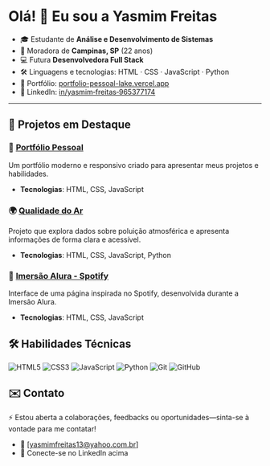 # Olá! 👋 Eu sou a Yasmim Freitas

- 🎓 Estudante de **Análise e Desenvolvimento de Sistemas**  
- 🌆 Moradora de **Campinas, SP** (22 anos)  
- 💻 Futura **Desenvolvedora Full Stack**
- 🛠️ Linguagens e tecnologias: HTML · CSS · JavaScript · Python  
- 🔗 Portfólio: [portfolio-pessoal-lake.vercel.app](https://portfolio-pessoal-lake.vercel.app/)  
- 🔗 LinkedIn: [in/yasmim‑freitas‑965377174](https://www.linkedin.com/in/yasmim-freitas-965377174)

---

## 🌟 Projetos em Destaque

### 🎨 [Portfólio Pessoal](https://github.com/YasmimFreitas13/Portfolio_Pessoal)
Um portfólio moderno e responsivo criado para apresentar meus projetos e habilidades.
- **Tecnologias**: HTML, CSS, JavaScript


### 🌍 [Qualidade do Ar](https://github.com/YasmimFreitas13/Qualidade_do_Ar)
Projeto que explora dados sobre poluição atmosférica e apresenta informações de forma clara e acessível.
- **Tecnologias**: HTML, CSS, JavaScript, Python


### 🎵 [Imersão Alura - Spotify](https://github.com/YasmimFreitas13/Spotify-Imersao-Alura)
Interface de uma página inspirada no Spotify, desenvolvida durante a Imersão Alura.
- **Tecnologias**: HTML, CSS, JavaScript

## 🛠️ Habilidades Técnicas

<p align="left">
  <img src="https://img.shields.io/badge/HTML5-E34F26?style=for-the-badge&logo=html5&logoColor=white" alt="HTML5"/>
  <img src="https://img.shields.io/badge/CSS3-1572B6?style=for-the-badge&logo=css3&logoColor=white" alt="CSS3"/>
  <img src="https://img.shields.io/badge/JavaScript-F7DF1E?style=for-the-badge&logo=javascript&logoColor=black" alt="JavaScript"/>
  <img src="https://img.shields.io/badge/Python-3776AB?style=for-the-badge&logo=python&logoColor=white" alt="Python"/>
  <img src="https://img.shields.io/badge/Git-F05032?style=for-the-badge&logo=git&logoColor=white" alt="Git"/>
  <img src="https://img.shields.io/badge/GitHub-181717?style=for-the-badge&logo=github&logoColor=white" alt="GitHub"/>
</p>

## ✉️ Contato

⚡ Estou aberta a colaborações, feedbacks ou oportunidades—sinta-se à vontade para me contatar!

- 📧 [yasmimfreitas13@yahoo.com.br] 
- 💬 Conecte-se no LinkedIn acima
